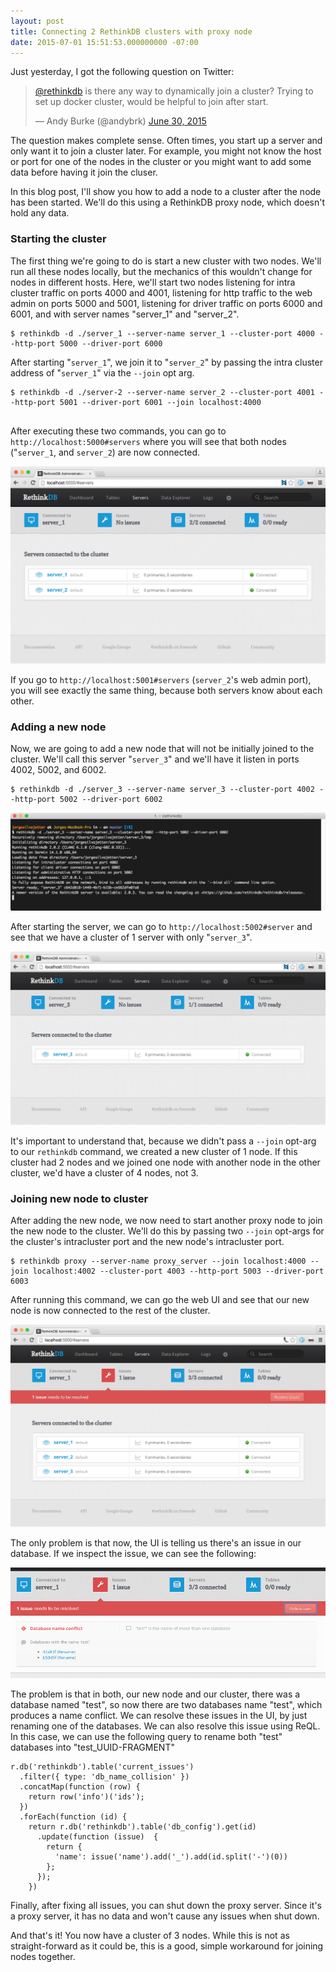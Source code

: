 ```yaml
---
layout: post
title: Connecting 2 RethinkDB clusters with proxy node
date: 2015-07-01 15:51:53.000000000 -07:00
---
```

Just yesterday, I got the following question on Twitter:

<blockquote class="twitter-tweet" lang="en"><p lang="en" dir="ltr"><a href="https://twitter.com/rethinkdb">@rethinkdb</a> is there any way to dynamically join a cluster? Trying to set up docker cluster, would be helpful to join after start.</p>&mdash; Andy Burke (@andybrk) <a href="https://twitter.com/andybrk/status/616010074687811584">June 30, 2015</a></blockquote>
<script async src="//platform.twitter.com/widgets.js" charset="utf-8"></script>

The question makes complete sense. Often times, you start up a server and only want it to join a cluster later. For example, you might not know the host or port for one of the nodes in the cluster or you might want to add some data before having it join the cluser.

In this blog post, I'll show you how to add a node to a cluster after the node has been started. We'll do this using a RethinkDB proxy node, which doesn't hold any data. 

### Starting the cluster

The first thing we're going to do is start a new cluster with two nodes. We'll run all these nodes locally, but the mechanics of this wouldn't change for nodes in different hosts. Here, we'll start two nodes listening for intra cluster traffic on ports 4000 and 4001, listening for http traffic to the web admin on ports 5000 and 5001, listening for driver traffic on ports 6000 and 6001, and with server names "server_1" and "server_2". 
```
$ rethinkdb -d ./server_1 --server-name server_1 --cluster-port 4000 --http-port 5000 --driver-port 6000
```
After starting "`server_1`", we join it to "`server_2`" by passing the intra cluster address of "`server_1`" via the `--join` opt arg.

```
$ rethinkdb -d ./server-2 --server-name server_2 --cluster-port 4001 --http-port 5001 --driver-port 6001 --join localhost:4000
    
```

After executing these two commands, you can go to `http://localhost:5000#servers` where you will see that both nodes ("`server_1`, and `server_2`) are now connected. 

![Servers on intial setup](/assets/images/2015/07/servers1.png)

If you go to `http://localhost:5001#servers` (`server_2`'s web admin port), you will see exactly the same thing, because both servers know about each other.

### Adding a new node

Now, we are going to add a new node that will not be initially joined to the cluster. We'll call this server "`server_3`" and we'll have it listen in ports 4002, 5002, and 6002. 

```
$ rethinkdb -d ./server_3 --server-name server_3 --cluster-port 4002 --http-port 5002 --driver-port 6002
```

![](/assets/images/2015/07/server_3-starting.png)

After starting the server, we can go to `http://localhost:5002#server` and see that we have a cluster of 1 server with only "`server_3`".

![](/assets/images/2015/07/Screen-Shot-2015-07-01-at-4-46-28-PM.png)

It's important to understand that, because we didn't pass a `--join` opt-arg to our `rethinkdb` command, we created a new cluster of 1 node. If this cluster had 2 nodes and we joined one node with another node in the other cluster, we'd have a cluster of 4 nodes, not 3.

### Joining new node to cluster

After adding the new node, we now need to start another proxy node to join the new node to the cluster. We'll do this by passing two `--join` opt-args for the cluster's intracluster port and the new node's intracluster port.

```
$ rethinkdb proxy --server-name proxy_server --join localhost:4000 --join localhost:4002 --cluster-port 4003 --http-port 5003 --driver-port 6003
```
After running this command, we can go the web UI and see that our new node is now connected to the rest of the cluster. 

![](/assets/images/2015/07/connected-nodes.png)

The only problem is that now, the UI is telling us there's an issue in our database. If we inspect the issue, we can see the following: 

![](/assets/images/2015/07/issues-1.png)

The problem is that in both, our new node and our cluster, there was a database named "test", so now there are two databases name "test", which produces a name conflict. We can resolve these issues in the UI, by just renaming one of the databases. We can also resolve this issue using ReQL. In this case, we can use the following query to rename both "test" databases into "test_UUID-FRAGMENT"

```
r.db('rethinkdb').table('current_issues')
  .filter({ type: 'db_name_collision' })
  .concatMap(function (row) {
    return row('info')('ids');
  })
  .forEach(function (id) {
    return r.db('rethinkdb').table('db_config').get(id)
      .update(function (issue)  {
        return {
          'name': issue('name').add('_').add(id.split('-')(0))
        };
      });
    })
```

Finally, after fixing all issues, you can shut down the proxy server. Since it's a proxy server, it has no data and won't cause any issues when shut down.

And that's it! You now have a cluster of 3 nodes. While this is not as straight-forward as it could be, this is a good, simple workaround for joining nodes together.
